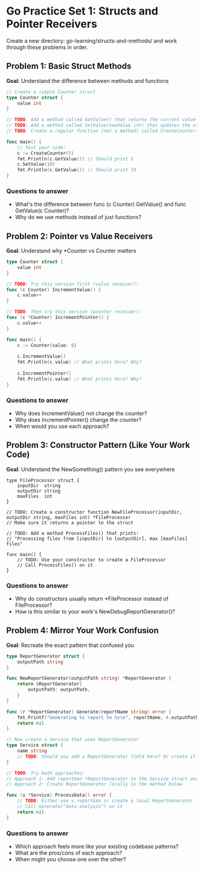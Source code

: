 # Go Practice Set 1: Structs and Pointer Receivers

Create a new directory: go-learning/structs-and-methods/ and work through these problems in order.

## Problem 1: Basic Struct Methods

**Goal**: Understand the difference between methods and functions

```go
// Create a simple Counter struct
type Counter struct {
    value int
}

// TODO: Add a method called GetValue() that returns the current value
// TODO: Add a method called SetValue(newValue int) that updates the value
// TODO: Create a regular function (not a method) called CreateCounter(initialValue int) that returns a new Counter

func main() {
    // Test your code:
    c := CreateCounter(5)
    fmt.Println(c.GetValue()) // Should print 5
    c.SetValue(10)
    fmt.Println(c.GetValue()) // Should print 10
}
```

### Questions to answer

- What's the difference between func (c Counter) GetValue() and func GetValue(c Counter)?
- Why do we use methods instead of just functions?

## Problem 2: Pointer vs Value Receivers

**Goal**: Understand why *Counter vs Counter matters

```go
type Counter struct {
    value int
}

// TODO: Try this version first (value receiver):
func (c Counter) IncrementValue() {
    c.value++
}

// TODO: Then try this version (pointer receiver):
func (c *Counter) IncrementPointer() {
    c.value++
}

func main() {
    c := Counter{value: 0}
    
    c.IncrementValue()
    fmt.Println(c.value) // What prints here? Why?
    
    c.IncrementPointer()
    fmt.Println(c.value) // What prints here? Why?
}

```

### Questions to answer

- Why does IncrementValue() not change the counter?
- Why does IncrementPointer() change the counter?
- When would you use each approach?

## Problem 3: Constructor Pattern (Like Your Work Code)

**Goal**: Understand the NewSomething() pattern you see everywhere

```
type FileProcessor struct {
    inputDir  string
    outputDir string
    maxFiles  int
}

// TODO: Create a constructor function NewFileProcessor(inputDir, outputDir string, maxFiles int) *FileProcessor
// Make sure it returns a pointer to the struct

// TODO: Add a method ProcessFiles() that prints:
// "Processing files from [inputDir] to [outputDir], max [maxFiles] files"

func main() {
    // TODO: Use your constructor to create a FileProcessor
    // Call ProcessFiles() on it
}

```

### Questions to answer

- Why do constructors usually return *FileProcessor instead of FileProcessor?
- How is this similar to your work's NewDebugReportGenerator()?

## Problem 4: Mirror Your Work Confusion

**Goal**: Recreate the exact pattern that confused you

```go
type ReportGenerator struct {
    outputPath string
}

func NewReportGenerator(outputPath string) *ReportGenerator {
    return &ReportGenerator{
        outputPath: outputPath,
    }
}

func (r *ReportGenerator) Generate(reportName string) error {
    fmt.Printf("Generating %s report to %s\n", reportName, r.outputPath)
    return nil
}

// Now create a Service that uses ReportGenerator
type Service struct {
    name string
    // TODO: Should you add a ReportGenerator field here? Or create it locally in methods?
}

// TODO: Try both approaches:
// Approach 1: Add reportGen *ReportGenerator to the Service struct and NewService constructor
// Approach 2: Create ReportGenerator locally in the method below

func (s *Service) ProcessData() error {
    // TODO: Either use s.reportGen or create a local ReportGenerator
    // Call Generate("data-analysis") on it
    return nil
}
```

### Questions to answer

- Which approach feels more like your existing codebase patterns?
- What are the pros/cons of each approach?
- When might you choose one over the other?
